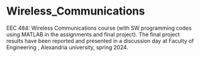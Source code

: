 # Wireless_Communications
EEC 484: Wireless Communications course (with SW programming codes using MATLAB in the assignments and final project). The final project results have been reported and presented in a discussion day at Faculty of Engineering , Alexandria university, spring 2024.
